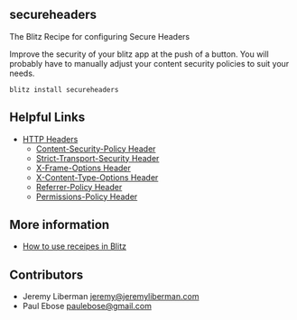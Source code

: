 ## secureheaders

The Blitz Recipe for configuring Secure Headers

Improve the security of your blitz app at the push of a button. You will
probably have to manually adjust your content security policies to suit your
needs.

```
blitz install secureheaders
```

## Helpful Links

- [HTTP Headers](https://developer.mozilla.org/en-US/docs/Web/HTTP/Headers)
  - [Content-Security-Policy Header](https://developer.mozilla.org/en-US/docs/Web/HTTP/Headers/Content-Security-Policy)
  - [Strict-Transport-Security Header](https://developer.mozilla.org/en-US/docs/Web/HTTP/Headers/Strict-Transport-Security)
  - [X-Frame-Options Header](https://developer.mozilla.org/en-US/docs/Web/HTTP/Headers/X-Frame-Options)
  - [X-Content-Type-Options Header](https://developer.mozilla.org/en-US/docs/Web/HTTP/Headers/X-Content-Type-Options)
  - [Referrer-Policy Header](https://developer.mozilla.org/en-US/docs/Web/HTTP/Headers/Referrer-Policy)
  - [Permissions-Policy Header](https://developer.mozilla.org/en-US/docs/Web/HTTP/Headers/Feature-Policy)

## More information

- [How to use receipes in Blitz](https://blitzjs.com/docs/using-recipes)

## Contributors

- Jeremy Liberman <jeremy@jeremyliberman.com>
- Paul Ebose <paulebose@gmail.com>
